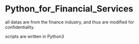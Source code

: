 # Python_for_Financial_Services

all datas are from the finance industry, and thus are modified for confidentiality.

scripts are written in Python3
